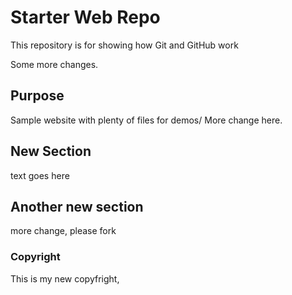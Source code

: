 # Starter Web Repo

This repository is for showing how Git and GitHub work

Some more changes.

## Purpose

Sample website with plenty of files for demos/ More change here.

## New Section

text goes here

## Another new section

more change, please fork

### Copyright

This is my new copyfright,